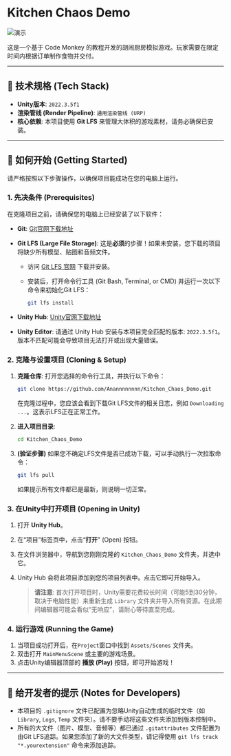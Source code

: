 # Kitchen Chaos Demo

![演示](C:\Users\Anan\Desktop\演示.gif)

这是一个基于  Code Monkey 的教程开发的胡闹厨房模拟游戏。玩家需要在限定时间内根据订单制作食物并交付。

---

## 🚀 技术规格 (Tech Stack)

*   **Unity版本**: `2022.3.5f1` 
*   **渲染管线 (Render Pipeline)**: `通用渲染管线 (URP)`
*   **核心依赖**: 本项目使用 **Git LFS** 来管理大体积的游戏素材，请务必确保已安装。

---

## 🔧 如何开始 (Getting Started)

请严格按照以下步骤操作，以确保项目能成功在您的电脑上运行。

### 1. 先决条件 (Prerequisites)

在克隆项目之前，请确保您的电脑上已经安装了以下软件：

* **Git**: [Git官网下载地址](https://git-scm.com/)

* **Git LFS (Large File Storage)**: 这是**必须**的步骤！如果未安装，您下载的项目将缺少所有模型、贴图和音频文件。

  * 访问 [Git LFS 官网](https://git-lfs.github.com/) 下载并安装。

  * 安装后，打开命令行工具 (Git Bash, Terminal, or CMD) 并运行一次以下命令来初始化Git LFS：

    ```bash
    git lfs install
    ```

* **Unity Hub**: [Unity官网下载地址](https://unity.com/download)

* **Unity Editor**: 请通过 Unity Hub 安装与本项目完全匹配的版本: `2022.3.5f1`。版本不匹配可能会导致项目无法打开或出现大量错误。

### 2. 克隆与设置项目 (Cloning & Setup)

1. **克隆仓库**: 打开您选择的命令行工具，并执行以下命令：

   ```bash
   git clone https://github.com/Anannnnnnnn/Kitchen_Chaos_Demo.git
   ```

   在克隆过程中，您应该会看到下载Git LFS文件的相关日志，例如 `Downloading ...`。这表示LFS正在正常工作。

2. **进入项目目录**:

   ```bash
   cd Kitchen_Chaos_Demo
   ```

3. **(验证步骤)** 如果您不确定LFS文件是否已成功下载，可以手动执行一次拉取命令：

   ```bash
   git lfs pull
   ```

   如果提示所有文件都已是最新，则说明一切正常。

### 3. 在Unity中打开项目 (Opening in Unity)

1. 打开 **Unity Hub**。

2. 在“项目”标签页中，点击“**打开**” (Open) 按钮。

3. 在文件浏览器中，导航到您刚刚克隆的 `Kitchen_Chaos_Demo` 文件夹，并选中它。

4. Unity Hub 会将此项目添加到您的项目列表中。点击它即可开始导入。

   > **请注意**: 首次打开项目时，Unity需要花费较长时间（可能5到30分钟，取决于电脑性能）来重新生成 `Library` 文件夹并导入所有资源。在此期间编辑器可能会看似“无响应”，请耐心等待直至完成。

### 4. 运行游戏 (Running the Game)

1.  当项目成功打开后，在`Project`窗口中找到 `Assets/Scenes` 文件夹。
2.  双击打开 `MainMenuScene` 或主要的游戏场景。
3.  点击Unity编辑器顶部的 **播放 (Play)** 按钮，即可开始游戏！

---

## 📝 给开发者的提示 (Notes for Developers)

*   本项目的 `.gitignore` 文件已配置为忽略Unity自动生成的临时文件（如 `Library`, `Logs`, `Temp` 文件夹）。请不要手动将这些文件夹添加到版本控制中。
*   所有的大文件（图片、模型、音频等）都已通过 `.gitattributes` 文件配置为由Git LFS追踪。如果您添加了新的大文件类型，请记得使用 `git lfs track "*.yourextension"` 命令来添加追踪。
